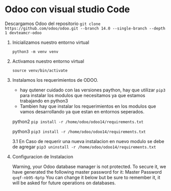 # Odoo con visual studio Code

Descargamos Odoo del repositorio
`git clone https://github.com/odoo/odoo.git --branch 14.0 --single-branch --depth 1 devteamcr-odoo` 

1. Inicializamos nuestro entorno virtual

    `python3 -m venv venv`

2. Activamos nuestro entorno virtual

    `source venv/bin/activate`

3. Instalamos los requerimientos de ODOO.

    - hay qutener cuidado con las versiones paython, hay que utilizar `pip3` para instalar los modulos que necesitamos 
    ya que estamos trabajando en python3
    - Tambien hay que instalar los requerimientos en los modulos que vamos desarrollando ya que estan en entornos seperados. 

    python2
    `pip install -r /home/odoo/odoo14/requirements.txt`

    python3
    `pip3 install -r /home/odoo/odoo14/requirements.txt`

    3.1 En Caso de requerir una nueva instalacion en nuevo modulo se debe de agregar
        `pip3 uninstall -r /home/odoo/odoo14/requirements.txt`

4. Configuracion de Instalacion

    Warning, your Odoo database manager is not protected. To secure it, we have generated the following master password for it:
        Master Password `qvqf-nb95-6ptp`
    You can change it below but be sure to remember it, it will be asked for future operations on databases.



